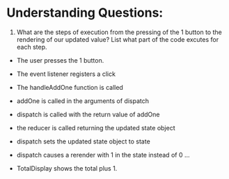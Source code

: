 # Understanding Questions:
1. What are the steps of execution from the pressing of the 1 button to the rendering of our updated value? List what part of the code excutes for each step.
* The user presses the 1 button.
* The event listener registers a click
* The handleAddOne function is called
* addOne is called in the arguments of dispatch
* dispatch is called with the return value of addOne
* the reducer is called returning the updated state object
* dispatch sets the updated state object to state
* dispatch causes a rerender with 1 in the state instead of 0
...

* TotalDisplay shows the total plus 1.
